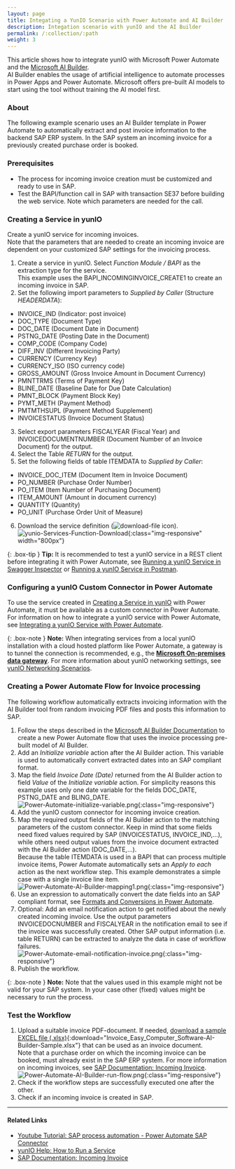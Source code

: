```yaml
---
layout: page
title: Integating a YunIO Scenario with Power Automate and AI Builder
description: Integation scenario with yunIO and the AI Builder
permalink: /:collection/:path
weight: 3
---
```


This article shows how to integrate yunIO with Microsoft Power Automate and the [Microsoft AI Builder](https://docs.microsoft.com/en-gb/ai-builder/overview).<br>
AI Builder enables the usage of artificial intelligence to automate processes in Power Apps and Power Automate.
Microsoft offers pre-built AI models to start using the tool without training the AI model first.

### About
The following example scenario uses an AI Builder template in Power Automate to automatically extract and post invoice information to the backend SAP ERP system. 
In the SAP system an incoming invoice for a previously created purchase order is booked.
 
### Prerequisites
- The process for incoming invoice creation must be customized and ready to use in SAP.  
- Test the BAPI/function call in SAP with transaction SE37 before building the web service. Note which parameters are needed for the call.

### Creating a Service in yunIO

Create a yunIO service for incoming invoices.<br>
Note that the parameters that are needed to create an incoming invoice are dependent on your customized SAP settings for the invoicing process.

1. Create a service in yunIO. Select *Function Module / BAPI* as the extraction type for the service. <br>
This example uses the BAPI_INCOMINGINVOICE_CREATE1 to create an incoming invoice in SAP. 
2. Set the following import parameters to *Supplied by Caller* (Structure *HEADERDATA*):<br>
- INVOICE_IND (Indicator: post invoice)<br>
- DOC_TYPE (Document Type)<br>
- DOC_DATE (Document Date in Document)	<br>
- PSTNG_DATE (Posting Date in the Document)<br>
- COMP_CODE	(Company Code)<br>
- DIFF_INV (Different Invoicing Party)<br>
- CURRENCY (Currency Key)<br>
- CURRENCY_ISO (ISO currency code)<br>
- GROSS_AMOUNT (Gross Invoice Amount in Document Currency)<br>
- PMNTTRMS (Terms of Payment Key)<br>
- BLINE_DATE (Baseline Date for Due Date Calculation)<br>
- PMNT_BLOCK (Payment Block Key)<br>
- PYMT_METH	(Payment Method)<br>
- PMTMTHSUPL (Payment Method Supplement)<br>
- INVOICESTATUS	(Invoice Document Status)<br>
3. Select export parameters FISCALYEAR (Fiscal Year) and INVOICEDOCUMENTNUMBER (Document Number of an Invoice Document) for the output.  
4. Select the Table *RETURN* for the output.
5. Set the following fields of table ITEMDATA to *Supplied by Caller*:<br>
- INVOICE_DOC_ITEM (Document Item in Invoice Document)<br>
- PO_NUMBER (Purchase Order Number)<br>
- PO_ITEM (Item Number of Purchasing Document)<br>
- ITEM_AMOUNT (Amount in document currency)<br>
- QUANTITY (Quantity)<br>
- PO_UNIT (Purchase Order Unit of Measure)	<br>
6. Download the service definition (![download-file](/img/contents/yunio/download.png) icon).<br>
![yunio-Services-Function-Download](/img/contents/yunio/yunio-run-services-function-download-invoices.png){:class="img-responsive" width="800px"}

{: .box-tip }
**Tip:** It is recommended to test a yunIO service in a REST client before integrating it with Power Automate, see [Running a yunIO Service in Swagger Inspector](https://kb.theobald-software.com/yunio/running-a-yunio-service-in-swagger-inspector) or [Running a yunIO Service in Postman](https://kb.theobald-software.com/yunio/running-a-yunio-service-in-postman). 


### Configuring a yunIO Custom Connector in Power Automate

To use the service created in [Creating a Service in yunIO](#creating-a-service-in-yunio) with Power Automate, it must be available as a custom connector in Power Automate. 
For information on how to integrate a yunIO service with Power Automate, see [Integrating a yunIO Service with Power Automate](https://kb.theobald-software.com/yunio/integrating-a-yunio-service-with-power-automate).

{: .box-note }
**Note:** When integrating services from a local yunIO installation with a cloud hosted platform like Power Automate, a gateway is to tunnel the connection is recommended, e.g., the [**Microsoft On-premises data gateway**](https://docs.microsoft.com/en-us/data-integration/gateway/).
For more information about yunIO networking settings, see [yunIO Networking Scenarios](https://kb.theobald-software.com/yunio/networking).

### Creating a Power Automate Flow for Invoice processing

The following workflow automatically extracts invoicing information with the AI Builder tool from random invoicing PDF files and posts this information to SAP.

1. Follow the steps described in the [Microsoft AI Builder Documentation](https://docs.microsoft.com/en-gb/ai-builder/flow-invoice-processing) to create a new Power Automate flow that uses the invoice processing pre-built model of AI Builder.
2. Add an *Initialize variable* action after the AI Builder action. 
This variable is used to automatically convert extracted dates into an SAP compliant format. 
3. Map the field *Invoice Date (Date)* returned from the AI Builder action to field *Value* of the *Initialize variable* action.
For simplicity reasons this example uses only one date variable for the fields DOC_DATE, PSTNG_DATE and BLING_DATE. <br>
![Power-Automate-initialize-variable.png](/img/contents/yunio/yunio-power-automate-initialize-variable.png){:class="img-responsive"}
4. Add the yunIO custom connector for incoming invoice creation.
5. Map the required output fields of the AI Builder action to the matching parameters of the custom connector. 
Keep in mind that some fields need fixed values required by SAP (INVOICESTATUS, INVOICE_IND,...), while others need output values from the invoice document extracted with the AI Builder action (DOC_DATE,...).<br>
Because the table ITEMDATA is used in a BAPI that can process multiple invoice items, Power Automate automatically sets an *Apply to each* action as the next workflow step. 
This example demonstrates a simple case with a single invoice line item. 
![Power-Automate-AI-Builder-mapping1.png](/img/contents/yunio/yunio-power-automate-ai-builder-mapping1.png){:class="img-responsive"}
6. Use an expression to automatically convert the date fields into an SAP compliant format, see [Formats and Conversions in Power Automate](./conversion-in-power-automate). 
7. Optional: Add an email notification action to get notified about the newly created incoming invoice.
Use the output parameters INVOICEDOCNUMBER and FISCALYEAR in the notification email to see if the invoice was successfully created.
Other SAP output information (i.e. table RETURN) can be extracted to analyze the data in case of workflow failures. <br>
![Power-Automate-email-notification-invoice.png](/img/contents/yunio/yunio-power-automate-notification-invoice.png){:class="img-responsive"}
8. Publish the workflow.

{: .box-note }
**Note:** Note that the values used in this example might not be valid for your SAP system. 
In your case other (fixed) values might be necessary to run the process.  

### Test the Workflow

1. Upload a suitable invoice PDF-document. 
If needed, [download a sample EXCEL file (.xlsx)](/files/yunio/Invoice_Easy_Computer_Software-AI-Builder-Sample.xlsx){:download="Invoice_Easy_Computer_Software-AI-Builder-Sample.xlsx"} that can be used as an invoice document.<br>
Note that a purchase order on which the incoming invoice can be booked, must already exist in the SAP ERP system. 
For more information on incoming invoices, see [SAP Documentation: Incoming Invoice](https://help.sap.com/docs/SAP_ERP/ffc393c91a904eb5b0bec93aa34e42d8/dc6eb6531de6b64ce10000000a174cb4.html?version=6.02.latest&locale=en-US).
![Power-Automate-AI-Builder-run-flow.png](/img/contents/yunio/yunio-ai-builder-run-flow.png){:class="img-responsive"}
2. Check if the workflow steps are successfully executed one after the other.<br>
3. Check if an incoming invoice is created in SAP. <br>

******

#### Related Links
- [Youtube Tutorial: SAP process automation - Power Automate SAP Connector](https://www.youtube.com/watch?v=A-2cOpGmCJ8)
- [yunIO Help: How to Run a Service](https://help.theobald-software.com/en/yunio#how-to-run-a-service)
- [SAP Documentation: Incoming Invoice](https://help.sap.com/docs/SAP_ERP/ffc393c91a904eb5b0bec93aa34e42d8/dc6eb6531de6b64ce10000000a174cb4.html?version=6.02.latest&locale=en-US)
